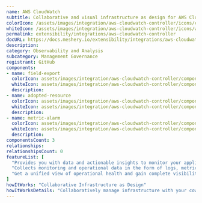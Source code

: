 ```yaml
---
name: AWS CloudWatch
subtitle: Collaborative and visual infrastructure as design for AWS CloudWatch
colorIcon: /assets/images/integration/aws-cloudwatch-controller/icons/color/aws-cloudwatch-controller-color.svg
whiteIcon: /assets/images/integration/aws-cloudwatch-controller/icons/white/aws-cloudwatch-controller-white.svg
permalink: extensibility/integrations/aws-cloudwatch-controller
docURL: https://docs.meshery.io/extensibility/integrations/aws-cloudwatch-controller
description: 
category: Observability and Analysis
subcategory: Management Governance
registrant: GitHub
components: 
- name: field-export
  colorIcon: assets/images/integration/aws-cloudwatch-controller/components/field-export/icons/color/field-export-color.svg
  whiteIcon: assets/images/integration/aws-cloudwatch-controller/components/field-export/icons/white/field-export-white.svg
  description: 
- name: adopted-resource
  colorIcon: assets/images/integration/aws-cloudwatch-controller/components/adopted-resource/icons/color/adopted-resource-color.svg
  whiteIcon: assets/images/integration/aws-cloudwatch-controller/components/adopted-resource/icons/white/adopted-resource-white.svg
  description: 
- name: metric-alarm
  colorIcon: assets/images/integration/aws-cloudwatch-controller/components/metric-alarm/icons/color/metric-alarm-color.svg
  whiteIcon: assets/images/integration/aws-cloudwatch-controller/components/metric-alarm/icons/white/metric-alarm-white.svg
  description: 
componentsCount: 3
relationships: 
relationshipsCount: 0
featureList: [
  "Provides you with data and actionable insights to monitor your applications, respond to system-wide performance changes, and optimize resource utilization.",
  "Collects monitoring and operational data in the form of logs, metrics, and traces.",
  "Get a unified view of operational health and gain complete visibility of your AWS resources, applications, and services running on AWS and on-premises."
]
howItWorks: "Collaborative Infrastructure as Design"
howItWorksDetails: "Collaboratively manage infrastructure with your coworkers synchronously sharing the same designs."
---
```


